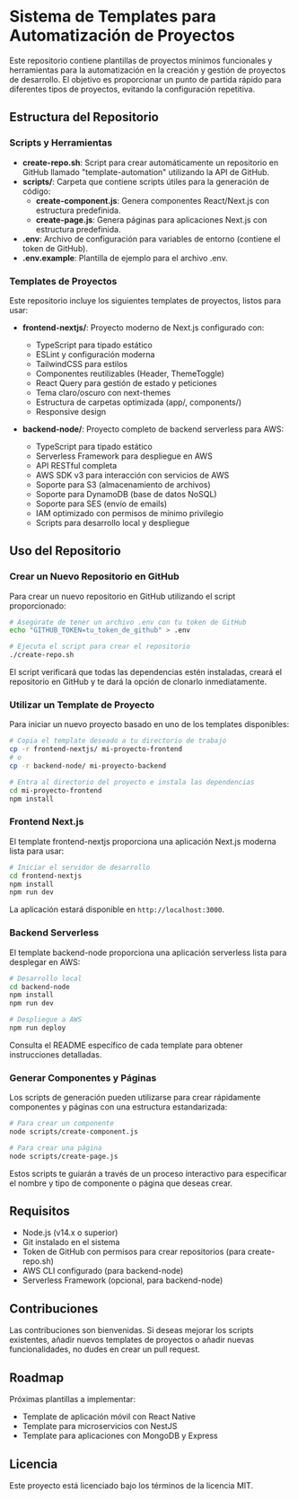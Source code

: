 # Sistema de Templates para Automatización de Proyectos

Este repositorio contiene plantillas de proyectos mínimos funcionales y herramientas para la automatización en la creación y gestión de proyectos de desarrollo. El objetivo es proporcionar un punto de partida rápido para diferentes tipos de proyectos, evitando la configuración repetitiva.

## Estructura del Repositorio

### Scripts y Herramientas

- **create-repo.sh**: Script para crear automáticamente un repositorio en GitHub llamado "template-automation" utilizando la API de GitHub.
- **scripts/**: Carpeta que contiene scripts útiles para la generación de código:
  - **create-component.js**: Genera componentes React/Next.js con estructura predefinida.
  - **create-page.js**: Genera páginas para aplicaciones Next.js con estructura predefinida.
- **.env**: Archivo de configuración para variables de entorno (contiene el token de GitHub).
- **.env.example**: Plantilla de ejemplo para el archivo .env.

### Templates de Proyectos

Este repositorio incluye los siguientes templates de proyectos, listos para usar:

- **frontend-nextjs/**: Proyecto moderno de Next.js configurado con:
  - TypeScript para tipado estático
  - ESLint y configuración moderna
  - TailwindCSS para estilos
  - Componentes reutilizables (Header, ThemeToggle)
  - React Query para gestión de estado y peticiones
  - Tema claro/oscuro con next-themes
  - Estructura de carpetas optimizada (app/, components/)
  - Responsive design

- **backend-node/**: Proyecto completo de backend serverless para AWS:
  - TypeScript para tipado estático
  - Serverless Framework para despliegue en AWS
  - API RESTful completa
  - AWS SDK v3 para interacción con servicios de AWS
  - Soporte para S3 (almacenamiento de archivos)
  - Soporte para DynamoDB (base de datos NoSQL)
  - Soporte para SES (envío de emails)
  - IAM optimizado con permisos de mínimo privilegio
  - Scripts para desarrollo local y despliegue

## Uso del Repositorio

### Crear un Nuevo Repositorio en GitHub

Para crear un nuevo repositorio en GitHub utilizando el script proporcionado:

```bash
# Asegúrate de tener un archivo .env con tu token de GitHub
echo "GITHUB_TOKEN=tu_token_de_github" > .env

# Ejecuta el script para crear el repositorio
./create-repo.sh
```

El script verificará que todas las dependencias estén instaladas, creará el repositorio en GitHub y te dará la opción de clonarlo inmediatamente.

### Utilizar un Template de Proyecto

Para iniciar un nuevo proyecto basado en uno de los templates disponibles:

```bash
# Copia el template deseado a tu directorio de trabajo
cp -r frontend-nextjs/ mi-proyecto-frontend
# o
cp -r backend-node/ mi-proyecto-backend

# Entra al directorio del proyecto e instala las dependencias
cd mi-proyecto-frontend
npm install
```

### Frontend Next.js

El template frontend-nextjs proporciona una aplicación Next.js moderna lista para usar:

```bash
# Iniciar el servidor de desarrollo
cd frontend-nextjs
npm install
npm run dev
```

La aplicación estará disponible en `http://localhost:3000`.

### Backend Serverless

El template backend-node proporciona una aplicación serverless lista para desplegar en AWS:

```bash
# Desarrollo local
cd backend-node
npm install
npm run dev

# Despliegue a AWS
npm run deploy
```

Consulta el README específico de cada template para obtener instrucciones detalladas.

### Generar Componentes y Páginas

Los scripts de generación pueden utilizarse para crear rápidamente componentes y páginas con una estructura estandarizada:

```bash
# Para crear un componente
node scripts/create-component.js

# Para crear una página
node scripts/create-page.js
```

Estos scripts te guiarán a través de un proceso interactivo para especificar el nombre y tipo de componente o página que deseas crear.

## Requisitos

- Node.js (v14.x o superior)
- Git instalado en el sistema
- Token de GitHub con permisos para crear repositorios (para create-repo.sh)
- AWS CLI configurado (para backend-node)
- Serverless Framework (opcional, para backend-node)

## Contribuciones

Las contribuciones son bienvenidas. Si deseas mejorar los scripts existentes, añadir nuevos templates de proyectos o añadir nuevas funcionalidades, no dudes en crear un pull request.

## Roadmap

Próximas plantillas a implementar:

- Template de aplicación móvil con React Native
- Template para microservicios con NestJS
- Template para aplicaciones con MongoDB y Express

## Licencia

Este proyecto está licenciado bajo los términos de la licencia MIT. 